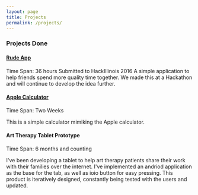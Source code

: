 ```yaml
---
layout: page
title: Projects
permalink: /projects/
---
```




### Projects Done
#### [Rude App](https://rude.herokuapp.com/)
Time Span: 36 hours
Submitted to HackIllinois 2016
A simple application to help friends spend more quality time together. We made this at a Hackathon and will continue to develop the idea further. 

#### [Apple Calculator](/EECS330-Calculator/)
Time Span: Two Weeks

This is a simple calculator mimiking the Apple calculator. 

#### Art Therapy Tablet Prototype
Time Span: 6 months and counting

I've been developing a tablet to help art therapy patients share their work with their families over the internet. I've implemented an andriod application as the base for the tab, as well as ioio button for easy pressing. This product is iteratively designed, constantly being tested with the users and updated.

